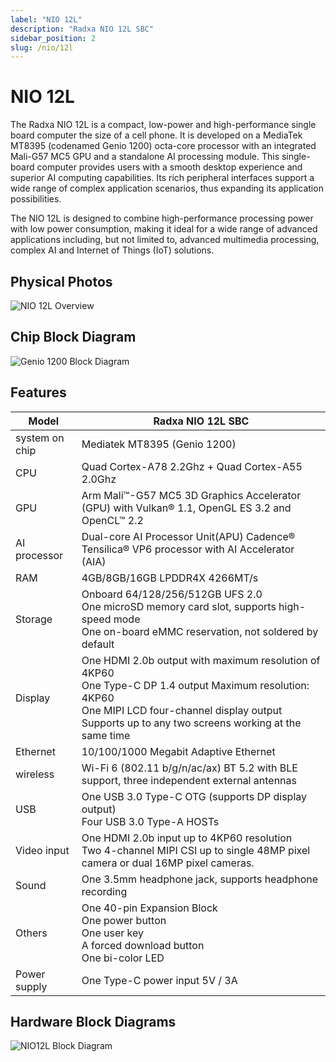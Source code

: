 ```yaml
---
label: "NIO 12L"
description: "Radxa NIO 12L SBC"
sidebar_position: 2
slug: /nio/12l
---
```


# NIO 12L

The Radxa NIO 12L is a compact, low-power and high-performance single board computer the size of a cell phone. It is developed on a MediaTek MT8395 (codenamed Genio 1200) octa-core processor with an integrated Mali-G57 MC5 GPU and a standalone AI processing module. This single-board computer provides users with a smooth desktop experience and superior AI computing capabilities. Its rich peripheral interfaces support a wide range of complex application scenarios, thus expanding its application possibilities.

The NIO 12L is designed to combine high-performance processing power with low power consumption, making it ideal for a wide range of advanced applications including, but not limited to, advanced multimedia processing, complex AI and Internet of Things (IoT) solutions.

## Physical Photos

![NIO 12L Overview](/img/nio/nio12l/n12l_overview.webp)

## Chip Block Diagram

![Genio 1200 Block Diagram](/img/nio/nio12l/hw_soc_g1200_block.svg)

## Features

| Model          | Radxa NIO 12L SBC                                                                                                                                                                                                           |
| -------------- | --------------------------------------------------------------------------------------------------------------------------------------------------------------------------------------------------------------------------- |
| system on chip | Mediatek MT8395 (Genio 1200)                                                                                                                                                                                                |
| CPU            | Quad Cortex-A78 2.2Ghz + Quad Cortex-A55 2.0Ghz                                                                                                                                                                             |
| GPU            | Arm Mali™-G57 MC5 3D Graphics Accelerator (GPU) with Vulkan® 1.1, OpenGL ES 3.2 and OpenCL™ 2.2                                                                                                                          |
| AI processor   | Dual-core AI Processor Unit(APU) Cadence® Tensilica® VP6 processor with AI Accelerator (AIA)                                                                                                                              |
| RAM            | 4GB/8GB/16GB LPDDR4X 4266MT/s                                                                                                                                                                                               |
| Storage        | Onboard 64/128/256/512GB UFS 2.0 <br/> One microSD memory card slot, supports high-speed mode <br/> One on-board eMMC reservation, not soldered by default                                                                  |
| Display        | One HDMI 2.0b output with maximum resolution of 4KP60 <br/> One Type-C DP 1.4 output Maximum resolution: 4KP60 <br/> One MIPI LCD four-channel display output <br/> Supports up to any two screens working at the same time |
| Ethernet       | 10/100/1000 Megabit Adaptive Ethernet                                                                                                                                                                                       |
| wireless       | Wi-Fi 6 (802.11 b/g/n/ac/ax) BT 5.2 with BLE support, three independent external antennas                                                                                                                                   |
| USB            | One USB 3.0 Type-C OTG (supports DP display output) <br/> Four USB 3.0 Type-A HOSTs                                                                                                                                         |
| Video input    | One HDMI 2.0b input up to 4KP60 resolution <br/> Two 4-channel MIPI CSI up to single 48MP pixel camera or dual 16MP pixel cameras.                                                                                          |
| Sound          | One 3.5mm headphone jack, supports headphone recording                                                                                                                                                                      |
| Others         | One 40-pin Expansion Block <br/> One power button <br/> One user key <br/> A forced download button <br/> One bi-color LED                                                                                                  |
| Power supply   | One Type-C power input 5V / 3A                                                                                                                                                                                              |

## Hardware Block Diagrams

![NIO12L Block Diagram](/img/nio/nio12l/NIO12L_Block_Diagram.svg)
